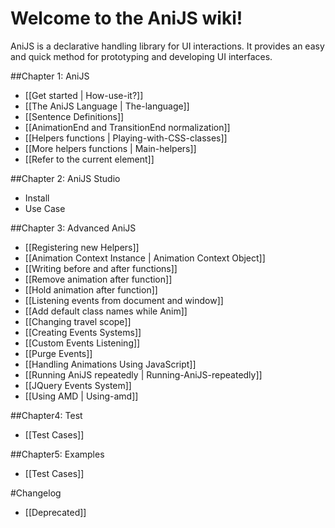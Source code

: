 Welcome to the AniJS wiki!
==========================

AniJS is a declarative handling library for UI interactions.
It provides an easy and quick method for  prototyping and developing UI interfaces.


##Chapter 1: AniJS

- [[Get started | How-use-it?]]
- [[The AniJS Language | The-language]]
- [[Sentence Definitions]]
- [[AnimationEnd and TransitionEnd normalization]]
- [[Helpers functions | Playing-with-CSS-classes]]
- [[More helpers functions | Main-helpers]]
- [[Refer to the current element]]

##Chapter 2: AniJS Studio
- Install
- Use Case

##Chapter 3: Advanced AniJS

- [[Registering new Helpers]]
- [[Animation Context Instance | Animation Context Object]]
- [[Writing before and after functions]]
- [[Remove animation after function]]
- [[Hold animation after function]]
- [[Listening events from document and window]]
- [[Add default class names while Anim]]
- [[Changing travel scope]]
- [[Creating Events Systems]]
- [[Custom Events Listening]]
- [[Purge Events]]
- [[Handling Animations Using JavaScript]]
- [[Running AniJS repeatedly | Running-AniJS-repeatedly]]
- [[JQuery Events System]]
- [[Using AMD | Using-amd]]


##Chapter4: Test
- [[Test Cases]]


##Chapter5: Examples
- [[Test Cases]]


#Changelog
- [[Deprecated]]
